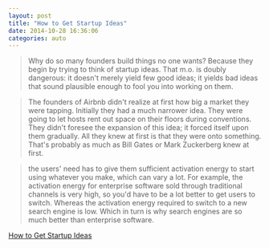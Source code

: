 ```yaml
---
layout: post
title: "How to Get Startup Ideas"
date: 2014-10-28 16:36:06
categories: auto
---
```


> Why do so many founders build things no one wants? Because they begin by trying to think of startup ideas. That m.o. is doubly dangerous: it doesn't merely yield few good ideas; it yields bad ideas that sound plausible enough to fool you into working on them.

 <!-- --> 

> The founders of Airbnb didn't realize at first how big a market they were tapping. Initially they had a much narrower idea. They were going to let hosts rent out space on their floors during conventions. They didn't foresee the expansion of this idea; it forced itself upon them gradually. All they knew at first is that they were onto something. That's probably as much as Bill Gates or Mark Zuckerberg knew at first.

 <!-- --> 

> the users' need has to give them sufficient activation energy to start using whatever you make, which can vary a lot. For example, the activation energy for enterprise software sold through traditional channels is very high, so you'd have to be a lot  better to get users to switch. Whereas the activation energy required to switch to a new search engine is low. Which in turn is why search engines are so much better than enterprise software.

 <!-- --> 

[How to Get Startup Ideas](http://www.paulgraham.com/startupideas.html)